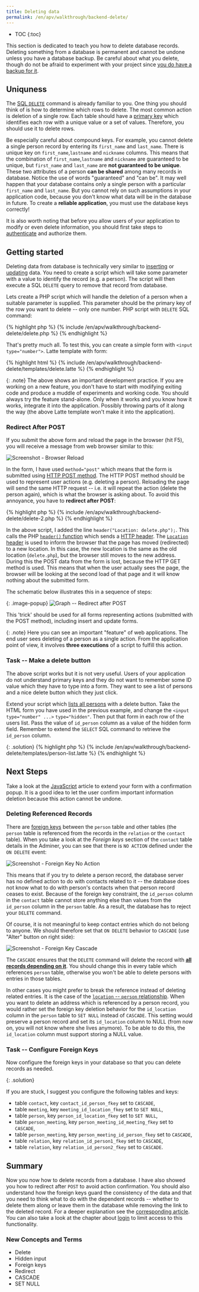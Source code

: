 ```yaml
---
title: Deleting data
permalink: /en/apv/walkthrough/backend-delete/
---
```


* TOC
{:toc}

This section is dedicated to teach you how to delete database records.
Deleting something from a database is permanent and cannot be undone unless you have a database
backup. Be careful about what you delete, though do not be afraid to experiment with
your project since [you do have a backup for it](todo).

## Uniquness
The [SQL `DELETE`](/en/apv/walkthrough/database/#delete) command is already familiar to you.
One thing you should think of is how to determine which rows to delete. The most common action
is deletion of a single row. Each table should have a 
[primary key](/en/apv/articles/relational-database/#key) which identifies
each row with a unique value or a set of values. Therefore, you should use it to delete rows.

Be especially careful about compound keys. For example, you cannot delete a single person record by entering
its `first_name` and `last_name`. There is unique key on `first_name`,`lastname` and `nickname` 
columns. This means that the combination of `first_name`,`lastname` and `nickname` are guaranteed to be unique, 
but `first_name` and `last_name` are **not guaranteed to be unique**. These two attributes
of a person **can be shared** among many records in database. Notice the use of words "guaranteed" and 
"can be". It may well happen that your database contains only a single person with a particular 
`first_name` and `last_name`. But you cannot rely on such assumptions in your application code, because you don't
know what data will be in the database in future. To create a **reliable application**, you must 
use the database keys correctly!

It is also worth noting that before you allow users of your application to modify or even 
delete information, you should first
take steps to [authenticate](/en/apv/walkthrough/login) and authorize them.

## Getting started
Deleting data from database is technically very similar to [inserting](/en/apv/walkthrough/backend-insert/) or
[updating](/en/apv/walkthrough/backend-update/) data. You need to create a script which will
take some parameter with a value to identify the record (e.g. a person). The script will then
execute a SQL `DELETE` query to remove that record from database.

Lets create a PHP script which will handle the deletion of a person when a suitable
parameter is supplied. This parameter should be the primary key of the row you want to delete -- only 
one number. PHP script with `DELETE` SQL command:

{% highlight php %}
{% include /en/apv/walkthrough/backend-delete/delete.php %}
{% endhighlight %}

That's pretty much all. To test this, you can create a simple form with `<input type="number">`. 
Latte template with form:

{% highlight html %}
{% include /en/apv/walkthrough/backend-delete/templates/delete.latte %}
{% endhighlight %}

{: .note}
The above shows an important development practice. If you are working on a new feature, you don't have to
start with modifying exiting code and produce a muddle of experiments and working code. You should
always try the feature stand-alone. Only when it works and you know how it works, integrate it into the
application. Possibly throwing parts of it along the way (the above Latte template won't make it into 
the application). 

### Redirect After POST
If you submit the above form and reload the page in the browser (hit F5), you will receive a message from web browser
similar to this:

![Screenshot - Browser Reload](reload.png)

In the form, I have used `method="post"` which means that the form is submitted using [HTTP POST method](todo).
The HTTP POST method should be used to represent user actions (e.g. deleting a person). Reloading the 
page will send the same HTTP request -- i.e. it will repeat the action (delete the person again), which is what the browser
is asking about. To avoid this annoyance, you have to **redirect after POST**: 

{% highlight php %}
{% include /en/apv/walkthrough/backend-delete/delete-2.php %}
{% endhighlight %}

In the above script, I added the line `header("Location: delete.php");`. This calls the PHP
[`header()` function](http://php.net/manual/en/function.header.php) which sends a [HTTP header](todo).
The [`Location` header](https://en.wikipedia.org/wiki/HTTP_location) is used to inform the browser
that the page has moved (redirected) to a new location. In this case, the new location is the same as the old location
(`delete.php`), but the browser still moves to the new address. During this the POST data from the 
form is lost, because the HTTP GET method is used. This means that when the user actually sees the page, 
the browser will be looking at the second load of that page and it will know nothing about the submitted form.

The schematic below illustrates this in a sequence of steps:

{: .image-popup}
![Graph -- Redirect after POST](/en/apv/walkthrough/backend-delete/redirect.svg)

This 'trick' should be used for all forms representing actions (submitted with the POST method), including
insert and update forms.

{: .note}
Here you can see an important "feature" of web applications. The end user sees deleting of a person as 
a single action. From the application point of view, it involves **three executions** of a 
script to fulfill this action. 

### Task -- Make a delete button
The above script works but it is not very useful. Users of your application do not understand primary keys
and they do not want to remember some ID value which they have to type into a form. They want to see
a list of persons and a nice delete button which they just click.

Extend your script which [lists all persons](/en/apv/walkthrough/backend-select/) with a delete button. 
Take the HTML form you have used in the previous example, and change the `<input type="number" ...>`
`type="hidden"`. Then put that form in each row of the users list.
Pass the value of `id_person` column as a value of the hidden form field. Remember to 
extend the `SELECT` SQL command to retrieve the `id_person` column.

{: .solution}
{% highlight php %}
{% include /en/apv/walkthrough/backend-delete/templates/person-list.latte %}
{% endhighlight %}

## Next Steps
Take a look at the [JavaScript](/en/apv/walkthrough/javascript#using-javascript-to-confirm-user-actions)
article to extend your form with a confirmation popup. It is a good idea to let the user confirm 
important information deletion because this action cannot be undone.

### Deleting Referenced Records
There are [foreign keys](/en/apv/articles/database-tech/#foreign-key-constraint) between the `person` table
and other tables (the `person` table is referenced from the records in the `relation` or the `contact` table). 
When you take a look at the *Foreign keys* section of the `contact` table details in the Adminer, you can see 
that there is `NO ACTION` defined under the `ON DELETE` event:

![Screenshot - Foreign Key No Action](fk1.png)
 
This means that if you try to delete a person record, the database server has no defined action to do with contacts
related to it -- the database does not know what to do with person's contacts when that person record ceases to exist.
Because of the foreign key constraint, the `id_person` column in the `contact` table cannot store anything else 
than values from the `id_person` column in the `person` table. As a result, the database has to reject 
your `DELETE` command.

Of course, it is not meaningful to keep contact entries which do not belong to anyone. We should therefore set
that `ON DELETE` behavior to `CASCADE` (use "Alter" button on right side):

![Screenshot - Foreign Key Cascade](fk2.png)

The `CASCADE` ensures that the `DELETE` command will delete the record 
with [**all records depending on it**](/en/apv/article/database-tech/#integrity-constraints). 
You should change this in every table which references `person` table, otherwise you won't be able
to delete persons with entries in those tables.

In other cases you might prefer to break the reference instead of deleting related entries. It is the case 
of the [`location` -- `person` relationship](/en/apv/articles/database-tech/#foreign-key----set-nul-example). 
When you want to delete an address which is referenced by a person record, you would rather set the 
foreign key deletion behavior for the `id_location` column
in the `person` table to `SET NULL` instead of `CASCADE`. This setting would preserve
a person record and set its `id_location` column to NULL (from now on, you will not know where she lives anymore).
To be able to do this, the `id_location` column must support storing a NULL value.

### Task -- Configure Foreign Keys
Now configure the foreign keys in your database so that you can delete records as needed.

{: .solution}
<div markdown='1'>
If you are stuck, I suggest you configure the following tables and keys:

- table `contact`, key `contact_id_person_fkey` set to `CASCADE`,
- table `meeting`, key `meeting_id_location_fkey` set to `SET NULL`,
- table `person`, key `person_id_location_fkey` set to `SET NULL`,
- table `person_meeting`, key `person_meeting_id_meeting_fkey` set to `CASCADE`,
- table `person_meeting`, key `person_meeting_id_person_fkey` set to `CASCADE`,
- table `relation`, key `relation_id_person1_fkey` set to `CASCADE`,
- table `relation`, key `relation_id_person2_fkey` set to `CASCADE`.
</div>

## Summary
Now you now how to delete records from a database. I have also showed you how to redirect after `POST` 
to avoid action confirmation. You should also understand how the foreign keys guard the
consistency of the data and that you need to think what to do with the dependent records -- whether to delete them along
or leave them in the database while removing the link to the deleted record. For a deeper explanation see
the [corresponding article](/en/apv/article/database-tech/#integrity-constraints). You can also
take a look at the chapter about [login](/en/apv/walkthrough/login) to limit access to this functionality.

### New Concepts and Terms
- Delete
- Hidden input
- Foreign keys
- Redirect
- CASCADE
- SET NULL
